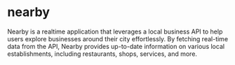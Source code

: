 # nearby
Nearby is a realtime application that leverages a local business API to help users explore businesses around their city effortlessly. By fetching real-time data from the API, Nearby provides up-to-date information on various local establishments, including restaurants, shops, services, and more.
